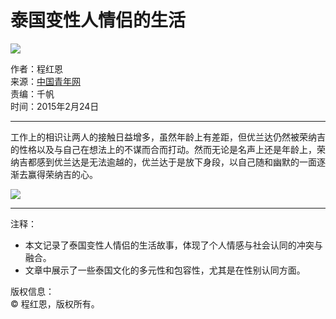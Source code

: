 # 泰国变性人情侣的生活

![](https://rs2.huanqiucdn.cn/huanqiucdn.com/huanqiu/image/www/common/200.jpg)

作者：程红恩  
来源：[中国青年网](http://news.cnwest.com/content/2015-02/24/content_12185966_2.htm)  
责编：千帆  
时间：2015年2月24日  

---

工作上的相识让两人的接触日益增多，虽然年龄上有差距，但优兰达仍然被荣纳吉的性格以及与自己在想法上的不谋而合而打动。然而无论是名声上还是年龄上，荣纳吉都感到优兰达是无法逾越的，优兰达于是放下身段，以自己随和幽默的一面逐渐去赢得荣纳吉的心。

![](https://himg2.huanqiucdn.cn/attachment2010/2015/0224/20150224051109613.jpg?imageView2/2/w/1260)  

---

注释：  
- 本文记录了泰国变性人情侣的生活故事，体现了个人情感与社会认同的冲突与融合。
- 文章中展示了一些泰国文化的多元性和包容性，尤其是在性别认同方面。 

版权信息：  
© 程红恩，版权所有。